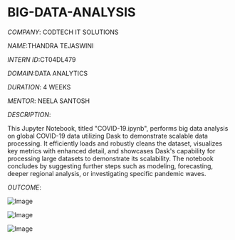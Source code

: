# BIG-DATA-ANALYSIS

*COMPANY*: CODTECH IT SOLUTIONS

*NAME*:THANDRA TEJASWINI

*INTERN ID*:CT04DL479

*DOMAIN*:DATA ANALYTICS

*DURATION*: 4 WEEKS

*MENTOR*: NEELA SANTOSH


*DESCRIPTION*:

This Jupyter Notebook, titled "COVID-19.ipynb", performs big data analysis on global COVID-19 data utilizing Dask to demonstrate scalable data processing. It efficiently loads and robustly cleans the dataset, visualizes key metrics with enhanced detail, and showcases Dask's capability for processing large datasets to demonstrate its scalability. The notebook concludes by suggesting further steps such as modeling, forecasting, deeper regional analysis, or investigating specific pandemic waves.


*OUTCOME*:

![Image](https://github.com/user-attachments/assets/09a20b5c-3ca8-4a78-b700-4053f3e26c84)




![Image](https://github.com/user-attachments/assets/a9605602-6473-4b11-9a68-3b4cdd72e4ed)




![Image](https://github.com/user-attachments/assets/d92dbe3c-6d40-42d9-982a-1dd5010585c5)




